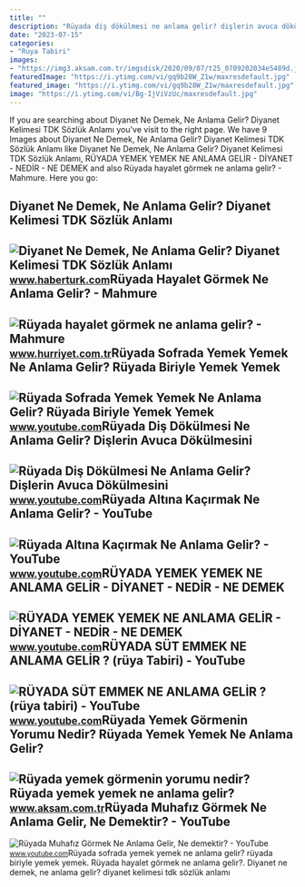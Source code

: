 ```yaml
---
title: ""
description: "Rüyada diş dökülmesi ne anlama gelir? dişlerin avuca dökülmesini"
date: "2023-07-15"
categories:
- "Ruya Tabiri"
images:
- "https://img3.aksam.com.tr/imgsdisk/2020/09/07/t25_0709202034e5489d.jpg"
featuredImage: "https://i.ytimg.com/vi/gq9b28W_Z1w/maxresdefault.jpg"
featured_image: "https://i.ytimg.com/vi/gq9b28W_Z1w/maxresdefault.jpg"
image: "https://i.ytimg.com/vi/Bg-IjViVzUc/maxresdefault.jpg"
---
```


If you are searching about Diyanet Ne Demek, Ne Anlama Gelir? Diyanet Kelimesi TDK Sözlük Anlamı you've visit to the right page. We have 9 Images about Diyanet Ne Demek, Ne Anlama Gelir? Diyanet Kelimesi TDK Sözlük Anlamı like Diyanet Ne Demek, Ne Anlama Gelir? Diyanet Kelimesi TDK Sözlük Anlamı, RÜYADA YEMEK YEMEK NE ANLAMA GELİR - DİYANET - NEDİR - NE DEMEK and also Rüyada hayalet görmek ne anlama gelir? - Mahmure. Here you go:

Diyanet Ne Demek, Ne Anlama Gelir? Diyanet Kelimesi TDK Sözlük Anlamı
---------------------------------------------------------------------

 ![Diyanet Ne Demek, Ne Anlama Gelir? Diyanet Kelimesi TDK Sözlük Anlamı](https://im.haberturk.com/nedemek/diyanet-ne-demek.jpg) <small>www.haberturk.com</small>Rüyada Hayalet Görmek Ne Anlama Gelir? - Mahmure
------------------------------------------------

 ![Rüyada hayalet görmek ne anlama gelir? - Mahmure](https://i4.hurimg.com/i/hurriyet/75/1200x675/6226b2a14e3fe01bfcb3c219.jpg) <small>www.hurriyet.com.tr</small>Rüyada Sofrada Yemek Yemek Ne Anlama Gelir? Rüyada Biriyle Yemek Yemek
----------------------------------------------------------------------

 ![Rüyada Sofrada Yemek Yemek Ne Anlama Gelir? Rüyada Biriyle Yemek Yemek](https://i.ytimg.com/vi/UguYPc8qOL0/maxresdefault.jpg) <small>www.youtube.com</small>Rüyada Diş Dökülmesi Ne Anlama Gelir? Dişlerin Avuca Dökülmesini
----------------------------------------------------------------

 ![Rüyada Diş Dökülmesi Ne Anlama Gelir? Dişlerin Avuca Dökülmesini](https://i.ytimg.com/vi/Bg-IjViVzUc/maxresdefault.jpg) <small>www.youtube.com</small>Rüyada Altına Kaçırmak Ne Anlama Gelir? - YouTube
-------------------------------------------------

 ![Rüyada Altına Kaçırmak Ne Anlama Gelir? - YouTube](https://i.ytimg.com/vi/gq9b28W_Z1w/maxresdefault.jpg) <small>www.youtube.com</small>RÜYADA YEMEK YEMEK NE ANLAMA GELİR - DİYANET - NEDİR - NE DEMEK
---------------------------------------------------------------

 ![RÜYADA YEMEK YEMEK NE ANLAMA GELİR - DİYANET - NEDİR - NE DEMEK](https://i.ytimg.com/vi/NLrHmzec55k/maxresdefault.jpg) <small>www.youtube.com</small>RÜYADA SÜT EMMEK NE ANLAMA GELİR ? (rüya Tabiri) - YouTube
----------------------------------------------------------

 ![RÜYADA SÜT EMMEK NE ANLAMA GELİR ? (rüya tabiri) - YouTube](https://i.ytimg.com/vi/MIY0_ed4sdY/maxresdefault.jpg) <small>www.youtube.com</small>Rüyada Yemek Görmenin Yorumu Nedir? Rüyada Yemek Yemek Ne Anlama Gelir?
-----------------------------------------------------------------------

 ![Rüyada yemek görmenin yorumu nedir? Rüyada yemek yemek ne anlama gelir?](https://img3.aksam.com.tr/imgsdisk/2020/09/07/t25_0709202034e5489d.jpg) <small>www.aksam.com.tr</small>Rüyada Muhafız Görmek Ne Anlama Gelir, Ne Demektir? - YouTube
-------------------------------------------------------------

 ![Rüyada Muhafız Görmek Ne Anlama Gelir, Ne demektir? - YouTube](https://i.ytimg.com/vi/sn3JnswSOv0/maxresdefault.jpg) <small>www.youtube.com</small>Rüyada sofrada yemek yemek ne anlama gelir? rüyada biriyle yemek yemek. Rüyada hayalet görmek ne anlama gelir?. Diyanet ne demek, ne anlama gelir? diyanet kelimesi tdk sözlük anlamı
